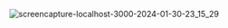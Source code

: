 ![screencapture-localhost-3000-2024-01-30-23_15_29](https://github.com/Krupat2003/Todo-App/assets/138984890/4fff75c2-6cea-4f74-9a98-1e8e850a6523)
